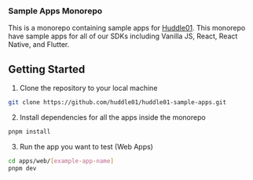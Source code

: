 ### Sample Apps Monorepo

This is a monorepo containing sample apps for [Huddle01](https://huddle01.com). This monorepo have sample apps for all of our SDKs including Vanilla JS, React, React Native, and Flutter. 

## Getting Started

1. Clone the repository to your local machine

```bash
git clone https://github.com/huddle01/huddle01-sample-apps.git
```

2. Install dependencies for all the apps inside the monorepo

```bash
pnpm install
```

3. Run the app you want to test (Web Apps)

```bash
cd apps/web/[example-app-name]
pnpm dev
```
